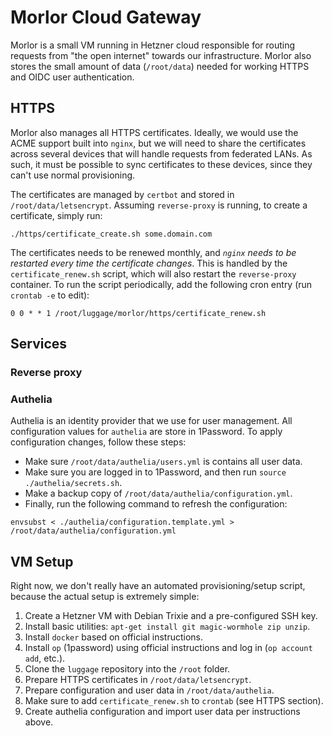 # Morlor Cloud Gateway

Morlor is a small VM running in Hetzner cloud responsible for routing requests from "the open internet" towards our infrastructure. Morlor also stores the small amount of data (`/root/data`) needed for working HTTPS and OIDC user authentication.

## HTTPS

Morlor also manages all HTTPS certificates. Ideally, we would use the ACME support built into `nginx`, but we will need to share the certificates across several devices that will handle requests from federated LANs. As such, it must be possible to sync certificates to these devices, since they can't use normal provisioning.

The certificates are managed by `certbot` and stored in `/root/data/letsencrypt`. Assuming `reverse-proxy` is running, to create a certificate, simply run:

```
./https/certificate_create.sh some.domain.com
```

The certificates needs to be renewed monthly, and *`nginx` needs to be restarted every time the certificate changes*. This is handled by the `certificate_renew.sh` script, which will also restart the `reverse-proxy` container. To run the script periodically, add the following cron entry (run `crontab -e` to edit):

```
0 0 * * 1 /root/luggage/morlor/https/certificate_renew.sh
```

## Services

### Reverse proxy

### Authelia

Authelia is an identity provider that we use for user management. All configuration values for `authelia` are store in 1Password. To apply configuration changes, follow these steps:

 * Make sure `/root/data/authelia/users.yml` is contains all user data.
 * Make sure you are logged in to 1Password, and then run `source ./authelia/secrets.sh`.
 * Make a backup copy of `/root/data/authelia/configuration.yml`.
 * Finally, run the following command to refresh the configuration:

```
envsubst < ./authelia/configuration.template.yml > /root/data/authelia/configuration.yml
```

## VM Setup

Right now, we don't really have an automated provisioning/setup script, because the actual setup is extremely simple:

 1. Create a Hetzner VM with Debian Trixie and a pre-configured SSH key.
 2. Install basic utilities: `apt-get install git magic-wormhole zip unzip`.
 3. Install `docker` based on official instructions.
 4. Install `op` (1password) using official instructions and log in (`op account add`, etc.).
 5. Clone the `luggage` repository into the `/root` folder.
 6. Prepare HTTPS certificates in `/root/data/letsencrypt`. 
 7. Prepare configuration and user data in `/root/data/authelia`.
 8. Make sure to add `certificate_renew.sh` to `crontab` (see HTTPS section).
 9. Create authelia configuration and import user data per instructions above.